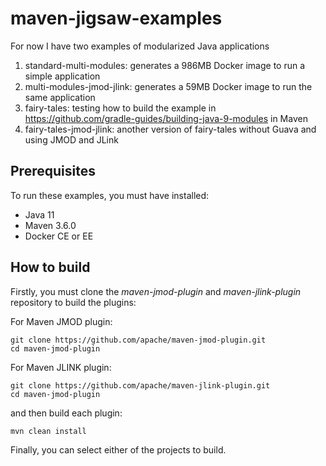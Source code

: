 # maven-jigsaw-examples

For now I have two examples of modularized Java applications

1. standard-multi-modules: generates a 986MB Docker image to run a simple application
2. multi-modules-jmod-jlink: generates a 59MB Docker image to run the same application
3. fairy-tales: testing how to build the example in https://github.com/gradle-guides/building-java-9-modules in Maven
4. fairy-tales-jmod-jlink: another version of fairy-tales without Guava and using JMOD and JLink

## Prerequisites

To run these examples, you must have installed:

- Java 11
- Maven 3.6.0
- Docker CE or EE

## How to build

Firstly, you must clone the *maven-jmod-plugin* and *maven-jlink-plugin* repository to build the plugins:

For Maven JMOD plugin:

```{bash}
git clone https://github.com/apache/maven-jmod-plugin.git
cd maven-jmod-plugin
```

For Maven JLINK plugin:

```{bash}
git clone https://github.com/apache/maven-jlink-plugin.git
cd maven-jmod-plugin
```

and then build each plugin:

```{bash}
mvn clean install
```

Finally, you can select either of the projects to build.
